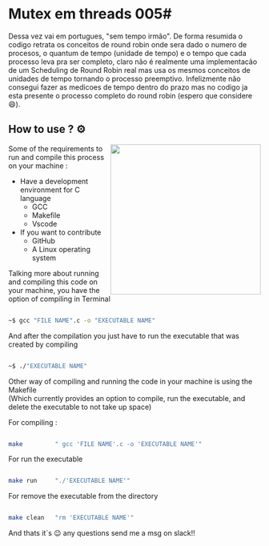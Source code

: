 # Mutex em threads 005#

Dessa vez vai em portugues, "sem tempo irmão". De forma resumida o codigo retrata os conceitos de round robin onde sera dado o numero de procesos, o quantum de tempo (unidade de tempo) e o tempo que cada processo leva pra ser completo, claro não é realmente uma implementacão de um Scheduling de Round Robin real mas usa os mesmos conceitos de unidades de tempo tornando o processo preemptivo. Infelizmente não consegui fazer as medicoes de tempo dentro do prazo mas no codigo ja esta presente o processo completo do round robin (espero que considere :smile:).

## How to use ? :gear:
<img src="../image/C-logo-editado.png" align="right" width="300">

Some of the requirements to run and compile this process on your machine :

* Have a development environment for C language
    * GCC
    * Makefile
    * Vscode
* If you want to contribute 
    * GitHub
    * A Linux operating system 

Talking more about running and compiling this code on your machine, you have the option of compiling in Terminal 

```bash

~$ gcc "FILE NAME".c -o "EXECUTABLE NAME"

```

And after the compilation you just have to run the executable that was created by compiling

```bash

~$ ./"EXECUTABLE NAME"

```

Other way of compiling and running the code in your machine is using the Makefile <br>
(Which currently provides an option to compile, run the executable, and delete the executable to not take up space)

For compiling :
```bash

make         " gcc 'FILE NAME'.c -o 'EXECUTABLE NAME'" 

```
For run the executable
```bash

make run     "./'EXECUTABLE NAME'"

```
For remove the executable from the directory
```bash

make clean   "rm 'EXECUTABLE NAME'"

```
And thats it`s :wink: any questions send me a msg on slack!!
